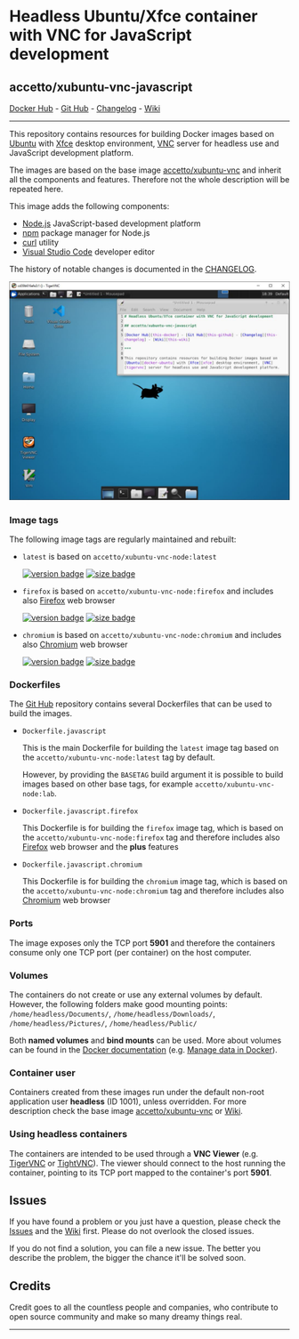 # Headless Ubuntu/Xfce container with VNC for JavaScript development

## accetto/xubuntu-vnc-javascript

[Docker Hub][this-docker] - [Git Hub][this-github] - [Changelog][this-changelog] - [Wiki][this-wiki]

***

This repository contains resources for building Docker images based on [Ubuntu][docker-ubuntu] with [Xfce][xfce] desktop environment, [VNC][tigervnc] server for headless use and JavaScript development platform.

The images are based on the base image [accetto/xubuntu-vnc][accetto-docker-xubuntu-vnc] and inherit all the components and features. Therefore not the whole description will be repeated here.

This image adds the following components:

- [Node.js][nodejs] JavaScript-based development platform
- [npm][npm] package manager for Node.js
- [curl][curl] utility
- [Visual Studio Code][vscode] developer editor

The history of notable changes is documented in the [CHANGELOG][this-changelog].

![container-screenshot][this-screenshot-container]

### Image tags

The following image tags are regularly maintained and rebuilt:

- `latest` is based on `accetto/xubuntu-vnc-node:latest`  

    [![version badge](https://images.microbadger.com/badges/version/accetto/xubuntu-vnc-javascript:latest.svg)](https://microbadger.com/images/accetto/xubuntu-vnc-javascript:latest "Get your own version badge on microbadger.com") [![size badge](https://images.microbadger.com/badges/image/accetto/xubuntu-vnc-javascript:latest.svg)](https://microbadger.com/images/accetto/xubuntu-vnc-javascript:latest "Get your own image badge on microbadger.com")

- `firefox` is based on `accetto/xubuntu-vnc-node:firefox` and includes also [Firefox][firefox] web browser  

    [![version badge](https://images.microbadger.com/badges/version/accetto/xubuntu-vnc-javascript:firefox.svg)](https://microbadger.com/images/accetto/xubuntu-vnc-javascript:firefox "Get your own version badge on microbadger.com") [![size badge](https://images.microbadger.com/badges/image/accetto/xubuntu-vnc-javascript:firefox.svg)](https://microbadger.com/images/accetto/xubuntu-vnc-javascript:firefox "Get your own image badge on microbadger.com")

- `chromium` is based on `accetto/xubuntu-vnc-node:chromium` and includes also [Chromium][chromium] web browser  

    [![version badge](https://images.microbadger.com/badges/version/accetto/xubuntu-vnc-javascript:chromium.svg)](https://microbadger.com/images/accetto/xubuntu-vnc-javascript:chromium "Get your own version badge on microbadger.com") [![size badge](https://images.microbadger.com/badges/image/accetto/xubuntu-vnc-javascript:chromium.svg)](https://microbadger.com/images/accetto/xubuntu-vnc-javascript:chromium "Get your own image badge on microbadger.com")

### Dockerfiles

The [Git Hub][this-github-xubuntu-vnc-javascript] repository contains several Dockerfiles that can be used to build the images.

- `Dockerfile.javascript`  
  
  This is the main Dockerfile for building the `latest` image tag based on the `accetto/xubuntu-vnc-node:latest` tag by default.

  However, by providing the `BASETAG` build argument it is possible to build images based on other base tags, for example `accetto/xubuntu-vnc-node:lab`.

- `Dockerfile.javascript.firefox`  
  
  This Dockerfile is for building the `firefox` image tag, which is based on the `accetto/xubuntu-vnc-node:firefox` tag and therefore includes also [Firefox][firefox] web browser and the **plus** features

- `Dockerfile.javascript.chromium`  
  
  This Dockerfile is for building the `chromium` image tag, which is based on the `accetto/xubuntu-vnc-node:chromium` tag and therefore includes also [Chromium][chromium] web browser

### Ports

The image exposes only the TCP port **5901** and therefore the containers consume only one TCP port (per container) on the host computer.

### Volumes

The containers do not create or use any external volumes by default. However, the following folders make good mounting points: `/home/headless/Documents/`, `/home/headless/Downloads/`, `/home/headless/Pictures/`, `/home/headless/Public/`

Both **named volumes** and **bind mounts** can be used. More about volumes can be found in the [Docker documentation][docker-doc] (e.g. [Manage data in Docker][docker-doc-managing-data]).

### Container user

Containers created from these images run under the default non-root application user **headless** (ID 1001), unless overridden. For more description check the base image [accetto/xubuntu-vnc][accetto-docker-xubuntu-vnc] or [Wiki][this-wiki].

### Using headless containers

The containers are intended to be used through a **VNC Viewer** (e.g. [TigerVNC][tigervnc] or [TightVNC][tightvnc]). The viewer should connect to the host running the container, pointing to its TCP port mapped to the container's port **5901**.

## Issues

If you have found a problem or you just have a question, please check the [Issues][this-issues] and the [Wiki][this-wiki] first. Please do not overlook the closed issues.

If you do not find a solution, you can file a new issue. The better you describe the problem, the bigger the chance it'll be solved soon.

## Credits

Credit goes to all the countless people and companies, who contribute to open source community and make so many dreamy things real.

***

[this-docker]: https://hub.docker.com/r/accetto/xubuntu-vnc-javascript/
[this-github-xubuntu-vnc-javascript]: https://github.com/accetto/xubuntu-vnc/tree/master/docker/xubuntu-vnc-javascript

[this-github]: https://github.com/accetto/xubuntu-vnc/
[this-changelog]: https://github.com/accetto/xubuntu-vnc/blob/master/CHANGELOG.md
[this-wiki]: https://github.com/accetto/xubuntu-vnc/wiki

[this-issues]: https://github.com/accetto/xubuntu-vnc/issues

[this-screenshot-container]: https://raw.githubusercontent.com/accetto/xubuntu-vnc/master/docker/xubuntu-vnc-javascript/xubuntu-vnc-javascript.jpg

[accetto-docker-xubuntu-vnc]: https://hub.docker.com/r/accetto/xubuntu-vnc/

[docker-doc]: https://docs.docker.com/
[docker-doc-managing-data]: https://docs.docker.com/storage/

[docker-ubuntu]: https://hub.docker.com/_/ubuntu/
[tigervnc]: http://tigervnc.org
[tightvnc]: http://www.tightvnc.com
[xfce]: http://www.xfce.org

[chromium]: https://www.chromium.org/Home
[curl]: http://manpages.ubuntu.com/manpages/bionic/man1/curl.1.html
[firefox]: https://www.mozilla.org
[nodejs]: https://nodejs.org/en/
[npm]: https://www.npmjs.com/
[vscode]: https://code.visualstudio.com/

